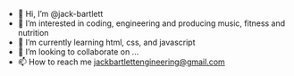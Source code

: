 - 👋 Hi, I’m @jack-bartlett
- 👀 I’m interested in coding, engineering and producing music, fitness and nutrition
- 🌱 I’m currently learning html, css, and javascript
- 💞️ I’m looking to collaborate on ...
- 📫 How to reach me jackbartlettengineering@gmail.com

<!---
jack-bartlett/jack-bartlett is a ✨ special ✨ repository because its `README.md` (this file) appears on your GitHub profile.
You can click the Preview link to take a look at your changes.
--->

